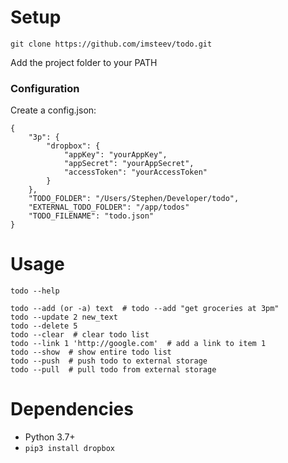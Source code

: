 # Setup

  ```
  git clone https://github.com/imsteev/todo.git
  ```

  Add the project folder to your PATH

### Configuration

Create a config.json:

```
{
    "3p": {
        "dropbox": {
            "appKey": "yourAppKey",
            "appSecret": "yourAppSecret",
            "accessToken": "yourAccessToken"
        }
    },
    "TODO_FOLDER": "/Users/Stephen/Developer/todo",
    "EXTERNAL_TODO_FOLDER": "/app/todos"
    "TODO_FILENAME": "todo.json"
}
```

# Usage

```
todo --help

todo --add (or -a) text  # todo --add "get groceries at 3pm"
todo --update 2 new_text
todo --delete 5
todo --clear  # clear todo list
todo --link 1 'http://google.com'  # add a link to item 1
todo --show  # show entire todo list
todo --push  # push todo to external storage
todo --pull  # pull todo from external storage
```

# Dependencies
  - Python 3.7+
  - `pip3 install dropbox`
